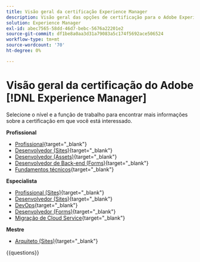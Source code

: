 ```yaml
---
title: Visão geral da certificação Experience Manager
description: Visão geral das opções de certificação para o Adobe Experience Manager
solution: Experience Manager
exl-id: abec7565-58dd-46d7-bebc-5676a22201e2
source-git-commit: df1be8a0aa3d31a79083a5c174f5692ace506524
workflow-type: tm+mt
source-wordcount: '70'
ht-degree: 0%

---
```


# Visão geral da certificação do Adobe [!DNL Experience Manager]

Selecione o nível e a função de trabalho para encontrar mais informações sobre a certificação em que você está interessado.

**Profissional**

* [Profissional](https://certification.adobe.com/certification/experience-manager-business-practitioner-professional){target="_blank"} <!--AD0-E126-->
* [Desenvolvedor (Sites)](https://certification.adobe.com/certification/sites-developer-professional){target="_blank"} <!--AD0-E123-->
* [Desenvolvedor (Assets)](https://certification.adobe.com/certification/assets-developer-professional){target="_blank"} <!--AD0-E129-->
* [Desenvolvedor de Back-end (Forms)](https://certification.adobe.com/certification/backend-developer-professional){target="_blank"} <!--AD0-E127-->
* [Fundamentos técnicos](https://certification.adobe.com/certification/technical-foundations-professional){target="_blank"} <!--AD0-E132-->

**Especialista**

* [Profissional (Sites)](https://certification.adobe.com/certification/sites-business-practitioner-expert){target="_blank"} <!--AD0-E121-->
* [Desenvolvedor (Sites)](https://certification.adobe.com/certification/sites-developer-expert){target="_blank"} <!--AD0-E134-->
* [DevOps](https://certification.adobe.com/certification/aem-devops-engineer-expert){target="_blank"} <!--AD0-E124-->
* [Desenvolvedor (Forms)](https://certification.adobe.com/certification/aem-forms-developer-expert){target="_blank"} <!--AD0-E125-->
* [Migração de Cloud Service](https://certification.adobe.com/certification/cloud-service-migration-expert){target="_blank"} <!--AD0-E136-->

**Mestre**

* [Arquiteto (Sites)](https://certification.adobe.com/certification/sites-architect-master){target="_blank"} <!--AD0-E117-->

{{questions}}
